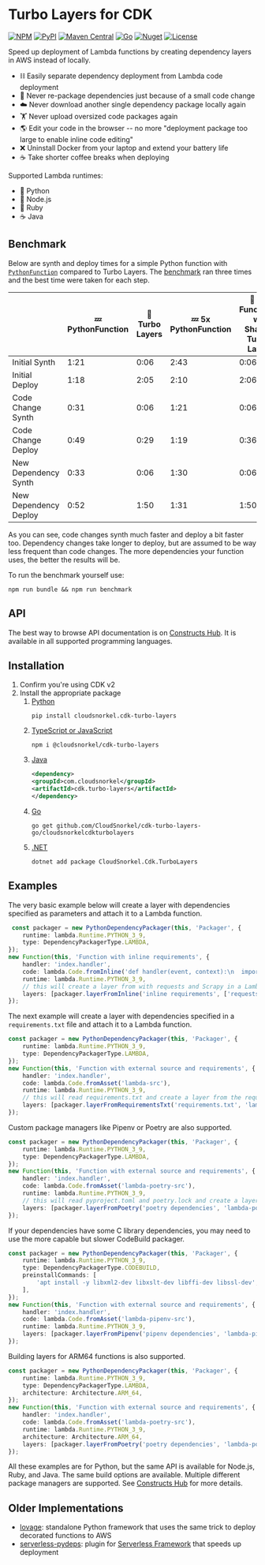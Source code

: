 # Turbo Layers for CDK

[![NPM](https://img.shields.io/npm/v/@cloudsnorkel/cdk-turbo-layers?label=npm&logo=npm)][7]
[![PyPI](https://img.shields.io/pypi/v/cloudsnorkel.cdk-turbo-layers?label=pypi&logo=pypi)][6]
[![Maven Central](https://img.shields.io/maven-central/v/com.cloudsnorkel/cdk.turbo-layers.svg?label=Maven%20Central&logo=java)][8]
[![Go](https://img.shields.io/github/v/tag/CloudSnorkel/cdk-turbo-layers?color=red&label=go&logo=go)][11]
[![Nuget](https://img.shields.io/nuget/v/CloudSnorkel.Cdk.TurboLayers?color=red&&logo=nuget)][12]
[![License](https://img.shields.io/badge/license-Apache--2.0-blue)](https://github.com/CloudSnorkel/cdk-turbo-layers/blob/main/LICENSE)

Speed up deployment of Lambda functions by creating dependency layers in AWS instead of locally.

* ⛓️ Easily separate dependency deployment from Lambda code deployment
* 🔁 Never re-package dependencies just because of a small code change
* ☁️ Never download another single dependency package locally again
* 🏋️ Never upload oversized code packages again
* 🌎 Edit your code in the browser -- no more "deployment package too large to enable inline code editing"
* ❌ Uninstall Docker from your laptop and extend your battery life
* ☕ Take shorter coffee breaks when deploying

Supported Lambda runtimes:

* 🐍 Python
* 📜 Node.js
* 💎 Ruby
* ☕ Java

## Benchmark

Below are synth and deploy times for a simple Python function with [`PythonFunction`](https://docs.aws.amazon.com/cdk/api/v2/docs/@aws-cdk_aws-lambda-python-alpha.PythonFunction.html) compared to Turbo Layers. The [benchmark](benchmark/deployment.ts) ran three times and the best time were taken for each step.

|                        | 💤 PythonFunction   | 🚀 Turbo Layers  | 💤 5x PythonFunction | 🚀 5x Functions w/ Shared Turbo Layer |
|------------------------|---------------------|------------------|----------------------|---------------------------------------|
| Initial Synth          | 1:21                | 0:06             | 2:43                 | 0:06                                  |
| Initial Deploy         | 1:18                | 2:05             | 2:10                 | 2:06                                  |
| Code Change Synth      | 0:31                | 0:06             | 1:21                 | 0:06                                  |
| Code Change Deploy     | 0:49                | 0:29             | 1:19                 | 0:36                                  |
| New Dependency Synth   | 0:33                | 0:06             | 1:30                 | 0:06                                  |
| New Dependency Deploy  | 0:52                | 1:50             | 1:31                 | 1:50                                  |

As you can see, code changes synth much faster and deploy a bit faster too. Dependency changes take longer to deploy, but are assumed to be way less frequent than code changes. The more dependencies your function uses, the better the results will be.

To run the benchmark yourself use:

```
npm run bundle && npm run benchmark
```

## API

The best way to browse API documentation is on [Constructs Hub][13]. It is available in all supported programming languages.

## Installation

1. Confirm you're using CDK v2
2. Install the appropriate package
    1. [Python][6]
       ```
       pip install cloudsnorkel.cdk-turbo-layers
       ```
    2. [TypeScript or JavaScript][7]
       ```
       npm i @cloudsnorkel/cdk-turbo-layers
       ```
    3. [Java][8]
       ```xml
       <dependency>
       <groupId>com.cloudsnorkel</groupId>
       <artifactId>cdk.turbo-layers</artifactId>
       </dependency>
       ```
    4. [Go][11]
       ```
       go get github.com/CloudSnorkel/cdk-turbo-layers-go/cloudsnorkelcdkturbolayers
       ```
    5. [.NET][12]
       ```
       dotnet add package CloudSnorkel.Cdk.TurboLayers
       ```

## Examples

The very basic example below will create a layer with dependencies specified as parameters and attach it to a Lambda function.

```typescript
 const packager = new PythonDependencyPackager(this, 'Packager', {
    runtime: lambda.Runtime.PYTHON_3_9,
    type: DependencyPackagerType.LAMBDA,
});
new Function(this, 'Function with inline requirements', {
    handler: 'index.handler',
    code: lambda.Code.fromInline('def handler(event, context):\n  import requests'),
    runtime: lambda.Runtime.PYTHON_3_9,
    // this will create a layer from with requests and Scrapy in a Lambda function instead of locally
    layers: [packager.layerFromInline('inline requirements', ['requests', 'Scrapy'])],
});
```

The next example will create a layer with dependencies specified in a `requirements.txt` file and attach it to a Lambda function.

```typescript
const packager = new PythonDependencyPackager(this, 'Packager', {
    runtime: lambda.Runtime.PYTHON_3_9,
    type: DependencyPackagerType.LAMBDA,
});
new Function(this, 'Function with external source and requirements', {
    handler: 'index.handler',
    code: lambda.Code.fromAsset('lambda-src'),
    runtime: lambda.Runtime.PYTHON_3_9,
    // this will read requirements.txt and create a layer from the requirements in a Lambda function instead of locally
    layers: [packager.layerFromRequirementsTxt('requirements.txt', 'lambda-src')],
});
```

Custom package managers like Pipenv or Poetry are also supported.

```typescript
const packager = new PythonDependencyPackager(this, 'Packager', {
    runtime: lambda.Runtime.PYTHON_3_9,
    type: DependencyPackagerType.LAMBDA,
});
new Function(this, 'Function with external source and requirements', {
    handler: 'index.handler',
    code: lambda.Code.fromAsset('lambda-poetry-src'),
    runtime: lambda.Runtime.PYTHON_3_9,
    // this will read pyproject.toml and poetry.lock and create a layer from the requirements in a Lambda function instead of locally
    layers: [packager.layerFromPoetry('poetry dependencies', 'lambda-poetry-src')],
});
```

If your dependencies have some C library dependencies, you may need to use the more capable but slower CodeBuild packager.

```typescript
const packager = new PythonDependencyPackager(this, 'Packager', {
    runtime: lambda.Runtime.PYTHON_3_9,
    type: DependencyPackagerType.CODEBUILD,
    preinstallCommands: [
        'apt install -y libxml2-dev libxslt-dev libffi-dev libssl-dev',
    ],
});
new Function(this, 'Function with external source and requirements', {
    handler: 'index.handler',
    code: lambda.Code.fromAsset('lambda-pipenv-src'),
    runtime: lambda.Runtime.PYTHON_3_9,
    layers: [packager.layerFromPipenv('pipenv dependencies', 'lambda-pipenv-src')],
});
```

Building layers for ARM64 functions is also supported.

```typescript
const packager = new PythonDependencyPackager(this, 'Packager', {
    runtime: lambda.Runtime.PYTHON_3_9,
    type: DependencyPackagerType.LAMBDA,
    architecture: Architecture.ARM_64,
});
new Function(this, 'Function with external source and requirements', {
    handler: 'index.handler',
    code: lambda.Code.fromAsset('lambda-poetry-src'),
    runtime: lambda.Runtime.PYTHON_3_9,
    architecture: Architecture.ARM_64,
    layers: [packager.layerFromPoetry('poetry dependencies', 'lambda-poetry-src')],
});
```

All these examples are for Python, but the same API is available for Node.js, Ruby, and Java. The same build options are available. Multiple different package managers are supported. See [Constructs Hub][13] for more details.

## Older Implementations

* [lovage](https://github.com/CloudSnorkel/lovage): standalone Python framework that uses the same trick to deploy decorated functions to AWS
* [serverless-pydeps](https://github.com/CloudSnorkel/serverless-pydeps): plugin for [Serverless Framework](https://www.serverless.com/) that speeds up deployment

[6]: https://pypi.org/project/cloudsnorkel.cdk-turbo-layers
[7]: https://www.npmjs.com/package/@cloudsnorkel/cdk-turbo-layers
[8]: https://search.maven.org/search?q=g:%22com.cloudsnorkel%22%20AND%20a:%22cdk.turbo-layers%22
[11]: https://pkg.go.dev/github.com/CloudSnorkel/cdk-turbo-layers-go/cloudsnorkelcdkturbolayers
[12]: https://www.nuget.org/packages/CloudSnorkel.Cdk.TurboLayers/
[13]: https://constructs.dev/packages/@cloudsnorkel/cdk-turbo-layers/
